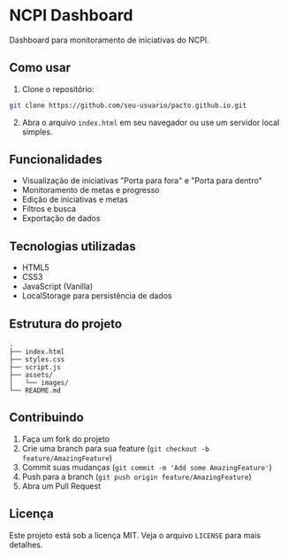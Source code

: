 # NCPI Dashboard

Dashboard para monitoramento de iniciativas do NCPI.

## Como usar

1. Clone o repositório:
```bash
git clone https://github.com/seu-usuario/pacto.github.io.git
```

2. Abra o arquivo `index.html` em seu navegador ou use um servidor local simples.

## Funcionalidades

- Visualização de iniciativas "Porta para fora" e "Porta para dentro"
- Monitoramento de metas e progresso
- Edição de iniciativas e metas
- Filtros e busca
- Exportação de dados

## Tecnologias utilizadas

- HTML5
- CSS3
- JavaScript (Vanilla)
- LocalStorage para persistência de dados

## Estrutura do projeto

```
.
├── index.html
├── styles.css
├── script.js
├── assets/
│   └── images/
└── README.md
```

## Contribuindo

1. Faça um fork do projeto
2. Crie uma branch para sua feature (`git checkout -b feature/AmazingFeature`)
3. Commit suas mudanças (`git commit -m 'Add some AmazingFeature'`)
4. Push para a branch (`git push origin feature/AmazingFeature`)
5. Abra um Pull Request

## Licença

Este projeto está sob a licença MIT. Veja o arquivo `LICENSE` para mais detalhes. 